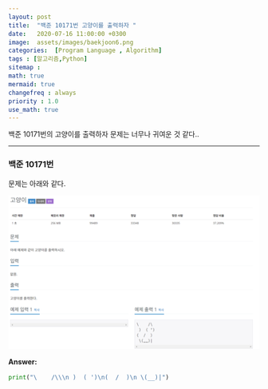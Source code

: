 ```yaml
---
layout: post
title:  "백준 10171번 고양이를 출력하자 "
date:   2020-07-16 11:00:00 +0300
image:  assets/images/baekjoon6.png
categories:  [Program Language , Algorithm]
tags : [알고리즘,Python]
sitemap :
math: true
mermaid: true
changefreq : always
priority : 1.0
use_math: true
---
```



백준 10171번의 고양이를 출력하자 문제는 너무나 귀여운 것 같다.. 


----------

### 백준 10171번 

문제는 아래와 같다.

<center><img src="../assets/images/baekjoon6.png" ></center>

**Answer:**

```python 
print("\    /\\\n )  ( ')\n(  /  )\n \(__)|")
```
